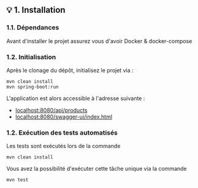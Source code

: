 ## 💡 1. Installation

### 1.1. Dépendances

Avant d'installer le projet assurez vous d'avoir Docker & docker-compose

### 1.2. Initialisation

Après le clonage du dépôt, initialisez le projet via :
```Shell
mvn clean install
mvn spring-boot:run
```

L'application est alors accessible à l'adresse suivante :

- [localhost:8080/api/products](http://localhost:8080/api/products)
- [localhost:8080/swagger-ui/index.html](http://localhost:8080/swagger-ui/index.html)

### 1.2. Exécution des tests automatisés

Les tests sont exécutés lors de la commande
```Shell
mvn clean install
```

Vous avez la possibilité d'exécuter cette tâche unique via la commande
```Shell
mvn test
```
